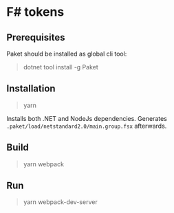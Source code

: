 # F# tokens

## Prerequisites

Paket should be installed as global cli tool:

> dotnet tool install -g Paket

## Installation

> yarn

Installs both .NET and NodeJs dependencies.
Generates `.paket/load/netstandard2.0/main.group.fsx` afterwards.

## Build

> yarn webpack

## Run

> yarn webpack-dev-server